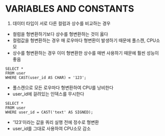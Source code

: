 # VARIABLES AND CONSTANTS
1. 데이터 타입이 서로 다른 컬럼과 상수를 비교하는 경우
- 컬럼을 형변환하기보다 상수를 형변환하는 것이 옳다
- 컬럼값을 형변환하는 경우 매 로우마다 형변환이 발생하기 때문에 풀스캔, CPU소모
- 상수를 형변환하는 경우 이미 형변환한 상수를 매번 사용하기 때문에 훨씬 성능이 좋음
``` mysql
SELECT *
FROM user
WHERE CAST(user_id AS CHAR) = '123';
```
- 풀스캔으로 모든 로우마다 형변환하여 CPU를 낭비한다
- user_id에 걸려있는 인덱스를 무시한다
``` mysql
SELECT *
FROM user
WHERE user_id = CAST('text' AS SIGNED);
```
- '123'이라는 값을 쿼리 실행 전에 정수로 형변환
- user_id를 그대로 사용하여 CPU소모 감소

